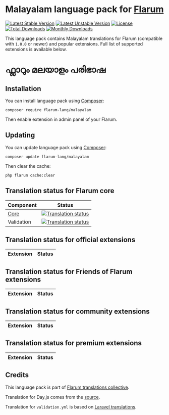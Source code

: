 # Malayalam language pack for [Flarum](https://flarum.org/)

[![Latest Stable Version](https://img.shields.io/packagist/v/flarum-lang/malayalam?color=success&label=stable)](https://packagist.org/packages/flarum-lang/malayalam) 
[![Latest Unstable Version](https://img.shields.io/packagist/v/flarum-lang/malayalama?include_prereleases&label=unstable)](https://packagist.org/packages/flarum-lang/malayalam) 
[![License](https://img.shields.io/packagist/l/flarum-lang/malayalam)](https://packagist.org/packages/flarum-lang/malayalam) 
[![Total Downloads](https://img.shields.io/packagist/dt/flarum-lang/malayalam)](https://packagist.org/packages/flarum-lang/malayalam/stats) 
[![Monthly Downloads](https://img.shields.io/packagist/dm/flarum-lang/malayalam)](https://packagist.org/packages/flarum-lang/malayalam/stats) 

This language pack contains Malayalam translations for Flarum (compatible with `1.0.0` or newer) and popular extensions. Full list of supported extensions is available below.

# ഫ്ലാറും മലയാളം പരിഭാഷ 

## Installation

You can install language pack using [Composer](https://getcomposer.org/):

```console
composer require flarum-lang/malayalam
```

Then enable extension in admin panel of your Flarum.


## Updating

You can update language pack using [Composer](https://getcomposer.org/):

```console
composer update flarum-lang/malayalam
```

Then clear the cache:

```console
php flarum cache:clear
```


## Translation status for Flarum core

| Component | Status |
| --- | --- |
| [Core](https://github.com/flarum/flarum-core) | [![Translation status](https://weblate.rob006.net/widgets/flarum/ml/core/svg-badge.svg)](https://weblate.rob006.net/projects/flarum/core/ml/) |
| Validation | [![Translation status](https://weblate.rob006.net/widgets/flarum/ml/validation/svg-badge.svg)](https://weblate.rob006.net/projects/flarum/validation/ml/) |


## Translation status for official extensions

<!-- flarum-extensions-list-start -->

| Extension | Status |
| --- | --- |

<!-- flarum-extensions-list-stop -->


## Translation status for Friends of Flarum extensions

<!-- fof-extensions-list-start -->

| Extension | Status |
| --- | --- |

<!-- fof-extensions-list-stop -->


## Translation status for community extensions

<!-- various-extensions-list-start -->

| Extension | Status |
| --- | --- |

<!-- various-extensions-list-stop -->


## Translation status for premium extensions

<!-- premium-extensions-list-start -->

| Extension | Status |
| --- | --- |

<!-- premium-extensions-list-stop -->


## Credits

This language pack is part of [Flarum translations collective](https://github.com/rob006-software/flarum-translations).

Translation for Day.js comes from the [source](https://github.com/iamkun/dayjs/blob/v1.10.4/src/locale/ml.js).

Translation for `validation.yml` is based on [Laravel translations](https://github.com/Laravel-Lang/lang/blob/8.1.3/src/ml/validation.php).
